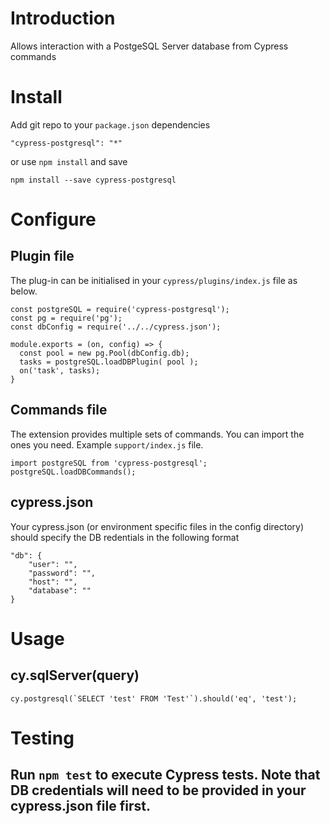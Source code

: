 # Introduction
Allows interaction with a PostgeSQL Server database from Cypress commands

# Install
Add git repo to your `package.json` dependencies

```
"cypress-postgresql": "*"
```

or use `npm install` and save

```
npm install --save cypress-postgresql
```

# Configure
## Plugin file
The plug-in can be initialised in your `cypress/plugins/index.js` file as below.

```
const postgreSQL = require('cypress-postgresql');
const pg = require('pg');
const dbConfig = require('../../cypress.json');

module.exports = (on, config) => {
  const pool = new pg.Pool(dbConfig.db);
  tasks = postgreSQL.loadDBPlugin( pool );
  on('task', tasks);
}
```

## Commands file
The extension provides multiple sets of commands. You can import the ones you need. Example `support/index.js` file.

```
import postgreSQL from 'cypress-postgresql';
postgreSQL.loadDBCommands();
```

## cypress.json
Your cypress.json (or environment specific files in the config directory) should specify the DB redentials in the following format

    "db": {
        "user": "",
        "password": "",
        "host": "",
        "database": ""
    }

# Usage
## cy.sqlServer(query)

```
cy.postgresql(`SELECT 'test' FROM 'Test'`).should('eq', 'test');
```

# Testing
## Run `npm test` to execute Cypress tests. Note that DB credentials will need to be provided in your cypress.json file first.